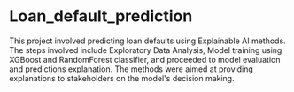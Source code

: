 # Loan_default_prediction
This project involved predicting loan defaults using Explainable AI methods. The steps involved include Exploratory Data Analysis, Model training using XGBoost and RandomForest classifier, and proceeded to model evaluation and predictions explanation. The methods were aimed at providing explanations to stakeholders on the model's decision making.
